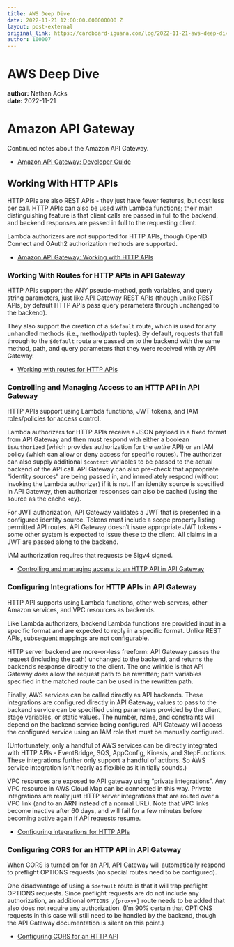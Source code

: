 ```yaml
---
title: AWS Deep Dive
date: 2022-11-21 12:00:00.000000000 Z
layout: post-external
original_link: https://cardboard-iguana.com/log/2022-11-21-aws-deep-dive.html
author: 100007
---
```


# AWS Deep Dive

**author:** Nathan Acks  
**date:** 2022-11-21

# Amazon API Gateway

Continued notes about the Amazon API Gateway.

- [Amazon API Gateway: Developer Guide](https://docs.aws.amazon.com/apigateway/latest/developerguide/welcome.html)

## Working With HTTP APIs

HTTP APIs are also REST APIs - they just have fewer features, but cost less per call. HTTP APIs can also be used with Lambda functions; their main distinguishing feature is that client calls are passed in full to the backend, and backend responses are passed in full to the requesting client.

Lambda authorizers are _not_ supported for HTTP APIs, though OpenID Connect and OAuth2 authorization methods are supported.

- [Amazon API Gateway: Working with HTTP APIs](https://docs.aws.amazon.com/apigateway/latest/developerguide/http-api.html)

### Working With Routes for HTTP APIs in API Gateway

HTTP APIs support the ANY pseudo-method, path variables, and query string parameters, just like API Gateway REST APIs (though unlike REST APIs, by default HTTP APIs pass query parameters through unchanged to the backend).

They also support the creation of a `$default` route, which is used for any unhandled methods (i.e., method/path tuples). By default, requests that fall through to the `$default` route are passed on to the backend with the same method, path, and query parameters that they were received with by API Gateway.

- [Working with routes for HTTP APIs](https://docs.aws.amazon.com/apigateway/latest/developerguide/http-api-develop-routes.html)

### Controlling and Managing Access to an HTTP API in API Gateway

HTTP APIs support using Lambda functions, JWT tokens, and IAM roles/policies for access control.

Lambda authorizers for HTTP APIs receive a JSON payload in a fixed format from API Gateway and then must respond with either a boolean `isAuthorized` (which provides authorization for the _entire_ API) or an IAM policy (which can allow or deny access for specific routes). The authorizer can also supply additional `$context` variables to be passed to the actual backend of the API call. API Gateway can also pre-check that appropriate “identity sources” are being passed in, and immediately respond (without invoking the Lambda authorizer) if it is not. If an identity source is specified in API Gateway, then authorizer responses can also be cached (using the source as the cache key).

For JWT authorization, API Gateway validates a JWT that is presented in a configured identity source. Tokens must include a scope property listing permitted API routes. API Gateway doesn’t issue appropriate JWT tokens - some other system is expected to issue these to the client. All claims in a JWT are passed along to the backend.

IAM authorization requires that requests be Sigv4 signed.

- [Controlling and managing access to an HTTP API in API Gateway](https://docs.aws.amazon.com/apigateway/latest/developerguide/http-api-access-control.html)

### Configuring Integrations for HTTP APIs in API Gateway

HTTP API supports using Lambda functions, other web servers, other Amazon services, and VPC resources as backends.

Like Lambda authorizers, backend Lambda functions are provided input in a specific format and are expected to reply in a specific format. Unlike REST APIs, subsequent mappings are not configurable.

HTTP server backend are more-or-less freeform: API Gateway passes the request (including the path) unchanged to the backend, and returns the backend’s response directly to the client. The one wrinkle is that API Gateway _does_ allow the request path to be rewritten; path variables specified in the matched route can be used in the rewritten path.

Finally, AWS services can be called directly as API backends. These integrations are configured directly in API Gateway; values to pass to the backend service can be specified using parameters provided by the client, stage variables, or static values. The number, name, and constraints will depend on the backend service being configured. API Gateway will access the configured service using an IAM role that must be manually configured.

(Unfortunately, only a handful of AWS services can be directly integrated with HTTP APIs - EventBridge, SQS, AppConfig, Kinesis, and StepFunctions. These integrations further only support a handful of actions. So AWS service integration isn’t nearly as flexible as it initially sounds.)

VPC resources are exposed to API gateway using “private integrations”. Any VPC resource in AWS Cloud Map can be connected in this way. Private integrations are really just HTTP server integrations that are routed over a VPC link (and to an ARN instead of a normal URL). Note that VPC links become inactive after 60 days, and will fail for a few minutes before becoming active again if API requests resume.

- [Configuring integrations for HTTP APIs](https://docs.aws.amazon.com/apigateway/latest/developerguide/http-api-develop-integrations.html)

### Configuring CORS for an HTTP API in API Gateway

When CORS is turned on for an API, API Gateway will automatically respond to preflight OPTIONS requests (no special routes need to be configured).

One disadvantage of using a `$default` route is that it will trap preflight OPTIONS requests. Since preflight requests are do not include any authorization, an additional `OPTIONS /{proxy+}` route needs to be added that also does not require any authorization. (I’m 90% certain that OPTIONS requests in this case will still need to be handled by the backend, though the API Gateway documentation is silent on this point.)

- [Configuring CORS for an HTTP API](https://docs.aws.amazon.com/apigateway/latest/developerguide/http-api-cors.html)
